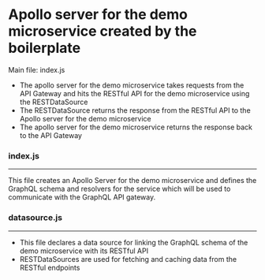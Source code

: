 # Apollo server for the demo microservice created by the boilerplate

Main file: index.js

- The apollo server for the demo microservice takes requests from the API Gateway and hits the RESTful API for the demo microservice using the RESTDataSource
- The RESTDataSource returns the response from the RESTful API to the Apollo server for the demo microservice
- The apollo server for the demo microservice returns the response back to the API Gateway

### index.js

---

This file creates an Apollo Server for the demo microservice and defines the GraphQL schema and resolvers for the service which will be used to communicate with the GraphQL API gateway.

### datasource.js

---

- This file declares a data source for linking the GraphQL schema of the demo microservice with its RESTful API
- RESTDataSources are used for fetching and caching data from the RESTful endpoints

